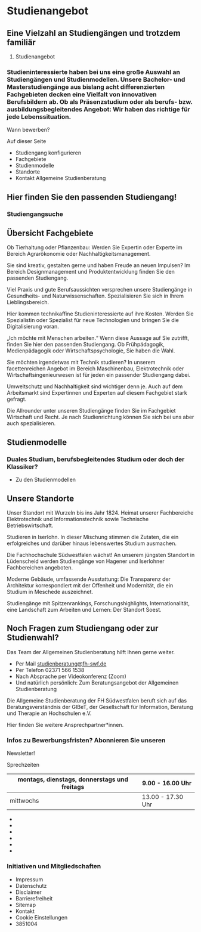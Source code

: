 # Studienangebot

## Eine Vielzahl an Studiengängen und trotzdem familiär

1. Studienangebot

### Studieninteressierte haben bei uns eine große Auswahl an Studiengängen und Studienmodellen. Unsere Bachelor- und Masterstudiengänge aus bislang acht differenzierten Fachgebieten decken eine Vielfalt von innovativen Berufsbildern ab. Ob als Präsenzstudium oder als berufs- bzw. ausbildungsbegleitendes Angebot: Wir haben das richtige für jede Lebenssituation.

Wann bewerben?

Auf dieser Seite

- Studiengang konfigurieren
- Fachgebiete
- Studienmodelle
- Standorte
- Kontakt Allgemeine Studienberatung

## Hier finden Sie den passenden Studiengang!

### Studiengangsuche

## Übersicht Fachgebiete

Ob Tierhaltung oder Pflanzenbau: Werden Sie Expertin oder Experte im Bereich Agrarökonomie oder Nachhaltigkeitsmanagement.

Sie sind kreativ, gestalten gerne und haben Freude an neuen Impulsen? Im Bereich Designmanagement und Produktentwicklung finden Sie den passenden Studiengang.

Viel Praxis und gute Berufsaussichten versprechen unsere Studiengänge in Gesundheits- und Naturwissenschaften. Spezialisieren Sie sich in Ihrem Lieblingsbereich.

Hier kommen technikaffine Studieninteressierte auf ihre Kosten. Werden Sie Spezialistin oder Spezialist für neue Technologien und bringen Sie die Digitalisierung voran.

„Ich möchte mit Menschen arbeiten.“ Wenn diese Aussage auf Sie zutrifft, finden Sie hier den passenden Studiengang. Ob Frühpädagogik, Medienpädagogik oder Wirtschaftspsychologie, Sie haben die Wahl.

Sie möchten irgendetwas mit Technik studieren? In unserem facettenreichen Angebot im Bereich Maschinenbau, Elektrotechnik oder Wirtschaftsingenieurwesen ist für jeden ein passender Studiengang dabei.

Umweltschutz und Nachhaltigkeit sind wichtiger denn je. Auch auf dem Arbeitsmarkt sind Expertinnen und Experten auf diesem Fachgebiet stark gefragt.

Die Allrounder unter unseren Studiengänge finden Sie im Fachgebiet Wirtschaft und Recht. Je nach Studienrichtung können Sie sich bei uns aber auch spezialisieren.

## Studienmodelle

### Duales Studium, berufsbegleitendes Studium oder doch der Klassiker?

- Zu den Studienmodellen

## Unsere Standorte

Unser Standort mit Wurzeln bis ins Jahr 1824. Heimat unserer Fachbereiche Elektrotechnik und Informationstechnik sowie Technische Betriebswirtschaft.

Studieren in Iserlohn. In dieser Mischung stimmen die Zutaten, die ein erfolgreiches und darüber hinaus lebenswertes Studium ausmachen.

Die Fachhochschule Südwestfalen wächst! An unserem jüngsten Standort in Lüdenscheid werden Studiengänge von Hagener und Iserlohner Fachbereichen angeboten.

Moderne Gebäude, umfassende Ausstattung: Die Transparenz der Architektur korrespondiert mit der Offenheit und Modernität, die ein Studium in Meschede auszeichnet.

Studiengänge mit Spitzenrankings, Forschungshighlights, Internationalität, eine Landschaft zum Arbeiten und Lernen: Der Standort Soest.

## Noch Fragen zum Studiengang oder zur Studienwahl?

Das Team der Allgemeinen Studienberatung hilft Ihnen gerne weiter.

- Per Mail studienberatung@fh-swf.de
- Per Telefon 02371 566 1538
- Nach Absprache per Videokonferenz (Zoom)
- Und natürlich persönlich: 
Zum Beratungsangebot der Allgemeinen Studienberatung

Die Allgemeine Studienberatung der FH Südwestfalen beruft sich auf das
Beratungsverständnis der GIBeT, der Gesellschaft für Information, Beratung und Therapie an Hochschulen e.V.

Hier finden Sie
 weitere Ansprechpartner*innen.

#####

### Infos zu Bewerbungsfristen? Abonnieren Sie unseren 
Newsletter!

Sprechzeiten

| montags, dienstags, donnerstags und freitags   | 9.00 - 16.00 Uhr    |
|------------------------------------------------|---------------------|
| mittwochs                                      | 13.00 - 17.30 Uhr   |

- 
- 
- 
- 
- 
- 

### Initiativen und Mitgliedschaften

- Impressum
- Datenschutz
- Disclaimer
- Barrierefreiheit
- Sitemap
- Kontakt
- Cookie Einstellungen
- 3851004